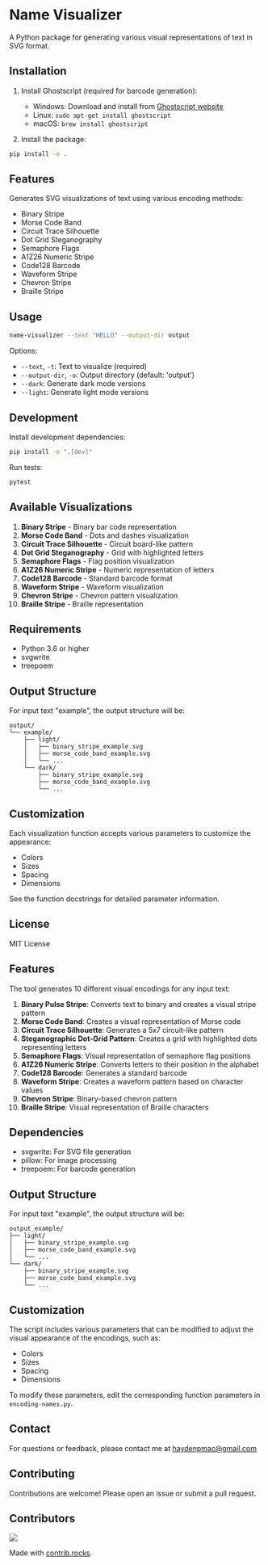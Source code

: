# Name Visualizer

A Python package for generating various visual representations of text in SVG format.

## Installation

1. Install Ghostscript (required for barcode generation):
   - Windows: Download and install from [Ghostscript website](https://www.ghostscript.com/releases/gsdnld.html)
   - Linux: `sudo apt-get install ghostscript`
   - macOS: `brew install ghostscript`

2. Install the package:
```bash
pip install -e .
```

## Features

Generates SVG visualizations of text using various encoding methods:
- Binary Stripe
- Morse Code Band
- Circuit Trace Silhouette
- Dot Grid Steganography
- Semaphore Flags
- A1Z26 Numeric Stripe
- Code128 Barcode
- Waveform Stripe
- Chevron Stripe
- Braille Stripe

## Usage

```bash
name-visualizer --text "HELLO" --output-dir output
```

Options:
- `--text`, `-t`: Text to visualize (required)
- `--output-dir`, `-o`: Output directory (default: 'output')
- `--dark`: Generate dark mode versions
- `--light`: Generate light mode versions

## Development

Install development dependencies:
```bash
pip install -e ".[dev]"
```

Run tests:
```bash
pytest
```

## Available Visualizations

1. **Binary Stripe** - Binary bar code representation
2. **Morse Code Band** - Dots and dashes visualization
3. **Circuit Trace Silhouette** - Circuit board-like pattern
4. **Dot Grid Steganography** - Grid with highlighted letters
5. **Semaphore Flags** - Flag position visualization
6. **A1Z26 Numeric Stripe** - Numeric representation of letters
7. **Code128 Barcode** - Standard barcode format
8. **Waveform Stripe** - Waveform visualization
9. **Chevron Stripe** - Chevron pattern visualization
10. **Braille Stripe** - Braille representation

## Requirements

- Python 3.6 or higher
- svgwrite
- treepoem

## Output Structure

For input text "example", the output structure will be:

```
output/
└── example/
    ├── light/
    │   ├── binary_stripe_example.svg
    │   ├── morse_code_band_example.svg
    │   └── ...
    └── dark/
        ├── binary_stripe_example.svg
        ├── morse_code_band_example.svg
        └── ...
```

## Customization

Each visualization function accepts various parameters to customize the appearance:

- Colors
- Sizes
- Spacing
- Dimensions

See the function docstrings for detailed parameter information.

## License

MIT License

## Features

The tool generates 10 different visual encodings for any input text:

1. **Binary Pulse Stripe**: Converts text to binary and creates a visual stripe pattern
2. **Morse Code Band**: Creates a visual representation of Morse code
3. **Circuit Trace Silhouette**: Generates a 5x7 circuit-like pattern
4. **Steganographic Dot-Grid Pattern**: Creates a grid with highlighted dots representing letters
5. **Semaphore Flags**: Visual representation of semaphore flag positions
6. **A1Z26 Numeric Stripe**: Converts letters to their position in the alphabet
7. **Code128 Barcode**: Generates a standard barcode
8. **Waveform Stripe**: Creates a waveform pattern based on character values
9. **Chevron Stripe**: Binary-based chevron pattern
10. **Braille Stripe**: Visual representation of Braille characters

## Dependencies

- svgwrite: For SVG file generation
- pillow: For image processing
- treepoem: For barcode generation

## Output Structure

For input text "example", the output structure will be:

```
output_example/
├── light/
│   ├── binary_stripe_example.svg
│   ├── morse_code_band_example.svg
│   └── ...
└── dark/
    ├── binary_stripe_example.svg
    ├── morse_code_band_example.svg
    └── ...
```

## Customization

The script includes various parameters that can be modified to adjust the visual appearance of the encodings, such as:

- Colors
- Sizes
- Spacing
- Dimensions

To modify these parameters, edit the corresponding function parameters in `encoding-names.py`.

## Contact

For questions or feedback, please contact me at [haydenpmac@gmail.com](mailto:haydenpmac@gmail.com)

## Contributing

Contributions are welcome! Please open an issue or submit a pull request.

## Contributors

<a href="https://github.com/DrWheelicus/encoderize/graphs/contributors">
  <img src="https://contrib.rocks/image?repo=DrWheelicus/encoderize" />
</a>

Made with [contrib.rocks](https://contrib.rocks).
